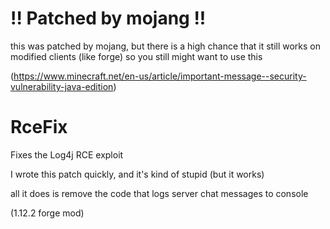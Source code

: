 # !! Patched by mojang !!
this was patched by mojang, but there is a high chance that it still works on modified clients
(like forge) so you still might want to use this

(https://www.minecraft.net/en-us/article/important-message--security-vulnerability-java-edition)

# RceFix
Fixes the Log4j RCE exploit


I wrote this patch quickly, and it's kind of stupid (but it works)

all it does is remove the code that logs server chat messages to console

(1.12.2 forge mod)

